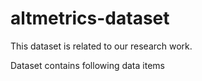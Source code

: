 # altmetrics-dataset

This dataset is related to our research work.

Dataset contains following data items

